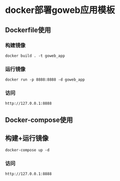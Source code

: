 # docker部署goweb应用模板
## Dockerfile使用
### 构建镜像
```
docker build . -t goweb_app
```
### 运行镜像
```
docker run -p 8888:8888 -d goweb_app
```
### 访问
```
http://127.0.0.1:8888
```

## Docker-compose使用
## 构建+运行镜像
```
docker-compose up -d
```
### 访问
```
http://127.0.0.1:8888
```